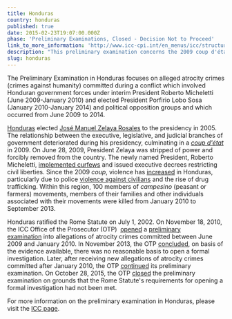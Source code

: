 ```yaml
---
title: Honduras
country: honduras
published: true
date: 2015-02-23T19:07:00.000Z
phase: 'Preliminary Examinations, Closed - Decision Not to Proceed'
link_to_more_information: 'http://www.icc-cpi.int/en_menus/icc/structure%20of%20the%20court/office%20of%20the%20prosecutor/comm%20and%20ref/pe-ongoing/honduras/Pages/honduras.aspx'
description: "This preliminary examination concerns the 2009 coup d'état as well as the resulting restrictions of civil liberties and police violence against civilians. The Office of the Prosecutor decided to close the preliminary examination in Honduras on October 28, 2015."
slug: honduras
---
```



The Preliminary Examination in Honduras focuses on alleged atrocity crimes (crimes against humanity) committed during a conflict which involved Honduran government forces under interim President Roberto Micheletti (June 2009-January 2010) and elected President Porfirio Lobo Sosa (January 2010-January 2014) and political opposition groups and which occurred from June 2009 to 2014.

[Honduras](http://www.washingtonpost.com/wp-srv/world/countries/honduras.html) elected [Jos&eacute; Manuel Zelaya Rosales](http://www.reuters.com/article/us-honduras-zelaya-factbox-idUSTRE60Q16S20100127) to the presidency in 2005. The relationship between the executive, legislative, and judicial branches of government deteriorated during his presidency, culminating in a *[coup d'&eacute;tat](http://www.newyorker.com/magazine/2009/11/30/an-old-fashioned-coup)* in 2009. On June 28, 2009, President Zelaya was stripped of power and forcibly removed from the country. The newly named President, Roberto Micheletti, [implemented curfews](http://news.bbc.co.uk/2/hi/8123513.stm) and issued executive decrees restricting civil liberties. Since the 2009 *coup*, violence has [increased](http://www.npr.org/2012/02/12/146758628/who-rules-in-honduras-a-coups-lasting-impact) in Honduras, particularly due to police [violence against civilians](https://www.hrw.org/report/2010/12/20/after-coup/ongoing-violence-intimidation-and-impunity-honduras) and the rise of drug trafficking. Within this region, 100 members of *campesino* (peasant or farmers) movements, members of their families and other individuals associated with their movements were killed from January 2010 to September 2013.

Honduras ratified the Rome Statute on July 1, 2002. On November 18, 2010, the ICC Office of the Prosecutor (OTP)&nbsp; [opened](https://www.icc-cpi.int/iccdocs/otp/OTP_Weekly_Briefing_64-ENG.pdf)&nbsp;a [preliminary examination](https://www.icc-cpi.int/iccdocs/otp/OTP-PE-rep-2015-Eng.pdf)&nbsp;into allegations of atrocity crimes committed between June 2009 and January 2010. In November 2013, the OTP [concluded](https://www.icc-cpi.int//Pages/item.aspx?name=otp-stat-28-10-2015), on basis of the evidence available, there was no reasonable basis to open a formal investigation. Later, after receiving new allegations of atrocity crimes committed after January 2010, the OTP [continued](https://www.icc-cpi.int//Pages/item.aspx?name=otp-stat-28-10-2015) its preliminary examination. On October 28, 2015, the OTP&nbsp;[closed](https://www.icc-cpi.int/iccdocs/otp/SAS-HON-Article_5_Report-Oct2015-ENG.PDF) the preliminary examination on grounds that the Rome Statute's requirements for opening a formal investigation had not been met.&nbsp;

For more information on the preliminary examination in Honduras, please visit the [ICC page](https://www.icc-cpi.int/honduras).
